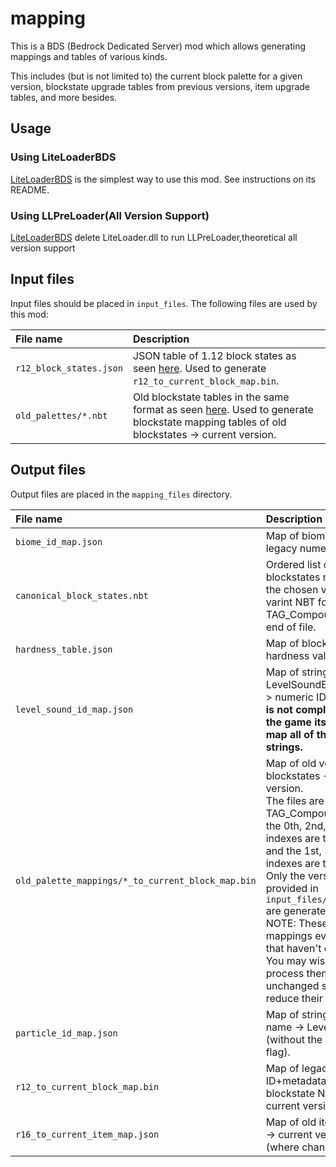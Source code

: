 # mapping
This is a BDS (Bedrock Dedicated Server) mod which allows generating mappings and tables of various kinds.

This includes (but is not limited to) the current block palette for a given version, blockstate upgrade tables from previous versions, item upgrade tables, and more besides.

## Usage
### Using LiteLoaderBDS
[LiteLoaderBDS](https://github.com/LiteLDev/LiteLoaderBDS) is the simplest way to use this mod. See instructions on its README.

### Using LLPreLoader(All Version Support)
[LiteLoaderBDS](https://github.com/LiteLDev/LiteLoaderBDS) delete LiteLoader.dll to run LLPreLoader,theoretical all version support


## Input files
Input files should be placed in `input_files`. The following files are used by this mod:

| File name | Description |
|:----------|:------------|
| `r12_block_states.json` | JSON table of 1.12 block states as seen [here](https://github.com/pmmp/BedrockData/blob/bd75689119b20b13671d1ab73a91c177451b3082/r12_block_states.json). Used to generate `r12_to_current_block_map.bin`. |
| `old_palettes/*.nbt` | Old blockstate tables in the same format as seen [here](https://github.com/pmmp/BedrockData/blob/master/canonical_block_states.nbt). Used to generate blockstate mapping tables of old blockstates -> current version. |

## Output files
Output files are placed in the `mapping_files` directory.

| File name | Description |
|:----------|:------------|
| `biome_id_map.json` | Map of biome string ID -> legacy numeric ID. |
| `canonical_block_states.nbt` | Ordered list of blockstates required by the chosen version, in varint NBT format. Read TAG_Compounds until the end of file. |
| `hardness_table.json` | Map of block string ID -> hardness value. |
| `level_sound_id_map.json` | Map of string LevelSoundEvent name -> numeric ID. **NOTE: This is not complete since the game itself doesn't map all of them to strings.** |
| `old_palette_mappings/*_to_current_block_map.bin` | Map of old version's blockstates -> current version.<br>The files are an array of TAG_Compound, where the 0th, 2nd, 4th etc. indexes are the old NBT, and the 1st, 3rd, 5th etc. indexes are the new NBT. Only the versions provided in `input_files/old_palettes` are generated.<br>NOTE: These files contain mappings even for states that haven't changed.<br>You may wish to post-process them to remove unchanged states and reduce their size. |
| `particle_id_map.json` | Map of string particle name -> LevelEvent ID (without the 0x4000 flag). |
| `r12_to_current_block_map.bin` | Map of legacy 1.12 block ID+metadata -> blockstate NBT for the current version. |
| `r16_to_current_item_map.json` | Map of old item ID+meta -> current version IDs (where changed). |
